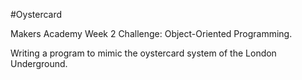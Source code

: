 #Oystercard


Makers Academy Week 2 Challenge: Object-Oriented Programming.

Writing a program to mimic the oystercard system of the London Underground.

